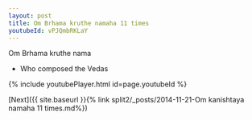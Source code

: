 ```yaml
---
layout: post
title: Om Brhama kruthe namaha 11 times
youtubeId: vPJQmbRKLaY
---
```

 
 
Om Brhama kruthe nama 
 
 -  Who composed the Vedas 
 
  
 
  
 
 
 
 
 
 


{% include youtubePlayer.html id=page.youtubeId %}
 
[Next]({{ site.baseurl }}{% link  split2/_posts/2014-11-21-Om kanishtaya namaha 11 times.md%})
 
